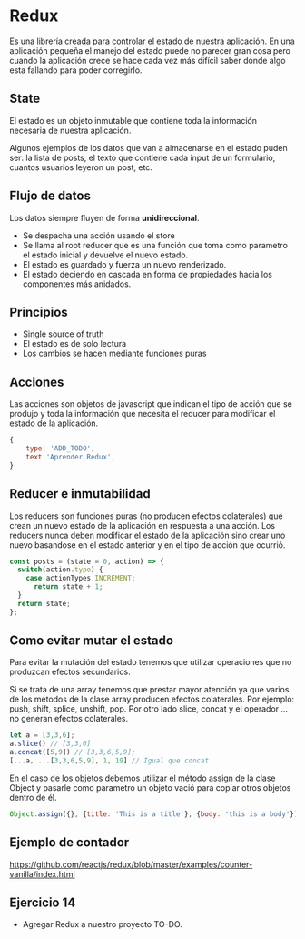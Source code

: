 # Redux
Es una librería creada para controlar el estado de nuestra aplicación. En una aplicación pequeña el manejo del estado puede no parecer gran cosa pero cuando la aplicación crece se hace cada vez más difícil saber donde algo esta fallando para poder corregirlo. 

## State
El estado es un objeto inmutable que contiene toda la información necesaria de nuestra aplicación.

Algunos ejemplos de los datos que van a almacenarse en el estado puden ser: la lista de posts, el texto que contiene cada input de un formulario, cuantos usuarios leyeron un post, etc.

## Flujo de datos
Los datos siempre fluyen de forma **unidireccional**. 
- Se despacha una acción usando el store
- Se llama al root reducer que es una función que toma como parametro el estado inicial y devuelve el nuevo estado.
- El estado es guardado y fuerza un nuevo renderizado.
- El estado deciendo en cascada en forma de propiedades hacia los componentes más anidados.

## Principios
- Single source of truth
- El estado es de solo lectura
- Los cambios se hacen mediante funciones puras

## Acciones
Las acciones son objetos de javascript que indican el tipo de acción que se produjo y toda la información que necesita el reducer para modificar el estado de la aplicación.

```javascript
{
    type: 'ADD_TODO',
    text:'Aprender Redux',
}
```

## Reducer e inmutabilidad
Los reducers son funciones puras (no producen efectos colaterales) que crean un nuevo estado de la aplicación en respuesta a una acción. Los reducers nunca deben modificar el estado de la aplicación sino crear uno nuevo basandose en el estado anterior y en el tipo de acción que ocurrió.


```javascript
const posts = (state = 0, action) => {
  switch(action.type) {
    case actionTypes.INCREMENT:
      return state + 1;
  }
  return state;
};
```

## Como evitar mutar el estado
Para evitar la mutación del estado tenemos que utilizar operaciones que no produzcan efectos secundarios. 

Si se trata de una array tenemos que prestar mayor atención ya que varios de los métodos de la clase array producen efectos colaterales. Por ejemplo: push, shift, splice, unshift, pop. Por otro lado slice, concat y el operador ... no generan efectos colaterales.

```javascript
let a = [3,3,6];
a.slice() // [3,3,6]
a.concat([5,9]) // [3,3,6,5,9];
[...a, ...[3,3,6,5,9], 1, 19] // Igual que concat
```

En el caso de los objetos debemos utilizar el método assign de la clase Object y pasarle como parametro un objeto vació para copiar otros objetos dentro de él.

```javascript
Object.assign({}, {title: 'This is a title'}, {body: 'this is a body'});
```

## Ejemplo de contador
https://github.com/reactjs/redux/blob/master/examples/counter-vanilla/index.html

## Ejercicio 14
- Agregar Redux a nuestro proyecto TO-DO.
